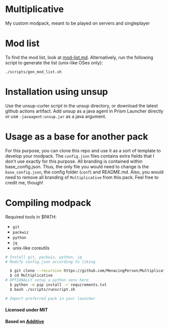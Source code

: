 # Multiplicative

My custom modpack, meant to be played on servers and singleplayer

# Mod list

To find the mod list, look at [mod-list.md](./mod-list.md).
Alternatively, run the following script to generate the list (unix-like OSes only):
```
./scripts/gen_mod_list.sh
```

# Installation using unsup

Use the unsup-curler script in the unsup directory, or download the latest github actions artifact.
Add unsup as a java agent in Prism Launcher directly or use `-javaagent:unsup.jar` as a java argument.

# Usage as a base for another pack

For this purpose, you can clone this repo and use it as a sort of template to develop your modpack.
The `config.json` files contains extra fields that I don't use exactly for this purpose.
All branding is contained within base_config.json.
Thus, the only file you would need to change is the `base_config.json`, the config folder (`conf`) and README.md.
Also, you would need to remove all branding of `Multiplicative` from this pack.
Feel free to credit me, though!

# Compiling modpack

Required tools in $PATH:
- `git`
- `packwiz`
- `python`
- `jq`
- unix-like coreutils

```bash
# Install git, packwiz, python, jq
# Modify config.json according to liking

  $ git clone --recursive https://github.com/MenacingPerson/Multiplicative.git
  $ cd Multiplicative
# OPTIONALLY setup a python venv here
  $ python -m pip install -r requirements.txt
  $ bash ./scripts/runscript.sh

# Import preferred pack in your launcher
```

#### Licensed under MIT

#### Based on [Additive](https://github.com/intergrav/Additive)
